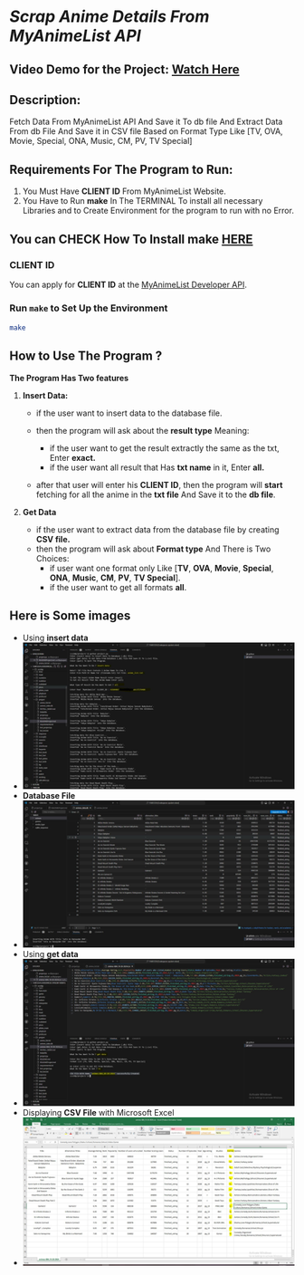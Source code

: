# _Scrap Anime Details From MyAnimeList API_

## Video Demo for the Project:  [Watch Here](https://www.youtube.com/watch?v=tJAo1f6BAxI)

## Description:

Fetch Data From MyAnimeList API And Save it To db file And Extract Data From db File And Save it in CSV file Based on Format Type Like [TV, OVA, Movie, Special, ONA, Music, CM, PV, TV Special]

## Requirements For The Program to Run:
1. You Must Have **CLIENT ID** From MyAnimeList Website.
2. You Have to Run **make** In The TERMINAL To install all necessary Libraries and to Create Environment for the program to run with no Error.
## You can CHECK How To Install **make** [HERE](https://github.com/AhmedMansour024/CS50-Python-Final-Project/blob/984d3ea05c69288cc7f9bd537f80bce438a89d1f/installing_make.md)

###  CLIENT ID

You can apply for **CLIENT ID** at the [MyAnimeList Developer API](https://myanimelist.net/apiconfig).

### Run `make` to Set Up the Environment
```bash
make
```
## How to Use The Program ?
**The Program Has Two features**
1. **Insert Data:**
    - if the user want to insert data to the database file.
    - then the program will ask about the **result type** Meaning:
        - if the user want to get the result extractly the same as the txt, Enter **exact.**
        - if the user want all result that Has **txt name** in it, Enter **all.**

    - after that user will enter his **CLIENT ID**, then the program will **start** fetching for all the anime in the **txt file** And Save it to the **db file**.

2. **Get Data**
    - if the user want to extract data from the database file by creating **CSV file.**
    - then the program will ask about **Format type** And There is Two Choices:
        - if user want one format only Like [**TV**, **OVA**, **Movie**, **Special**, **ONA**, **Music**, **CM**, **PV**, **TV Special**].
        - if the user want to get all formats **all**.
## Here is Some images
- Using **insert data**
- ![Using **insert data**](images/1.JPG)
- **Database File**
- ![Database File](images/2.JPG)
- Using **get data**
- ![Using **get data**](images/3.JPG)
- Displaying **CSV File** with Microsoft Excel
- ![Displaying CSV File with Microsoft Excel](images/4.JPG)
